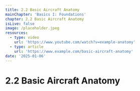 ```yaml
---
title: 2.2 Basic Aircraft Anatomy
mainChapter: 'Basics I: Foundations'
chapter: 2.2 Basic Aircraft Anatomy
isLive: false
image: /placeholder.jpeg
resources:
  - type: video
    url: 'https://www.youtube.com/watch?v=example-anatomy'
  - type: article
    url: 'https://www.example.com/basic-aircraft-anatomy'
date: '2025-01-06'
---
```


# 2.2 Basic Aircraft Anatomy
